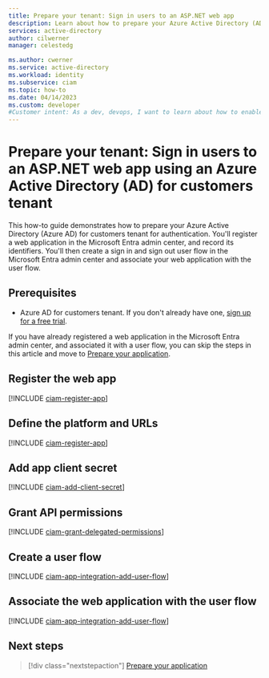 ```yaml
---
title: Prepare your tenant: Sign in users to an ASP.NET web app
description: Learn about how to prepare your Azure Active Directory (AD) for customers tenant for customers to sign in users in your own ASP.NET web application by using Azure AD for customers tenant.
services: active-directory
author: cilwerner
manager: celestedg

ms.author: cwerner
ms.service: active-directory
ms.workload: identity
ms.subservice: ciam
ms.topic: how-to
ms.date: 04/14/2023
ms.custom: developer
#Customer intent: As a dev, devops, I want to learn about how to enable authentication in my own ASP.NET web app with Azure Active Directory (Azure AD) for customers tenant
---
```


# Prepare your tenant: Sign in users to an ASP.NET web app using an Azure Active Directory (AD) for customers tenant

This how-to guide demonstrates how to prepare your Azure Active Directory (Azure AD) for customers tenant for authentication. You'll register a web application in the Microsoft Entra admin center, and record its identifiers. You'll then create a sign in and sign out user flow in the Microsoft Entra admin center and associate your web application with the user flow.

## Prerequisites

- Azure AD for customers tenant. If you don't already have one, [sign up for a free trial](https://aka.ms/ciam-free-trial).

If you have already registered a web application in the Microsoft Entra admin center, and associated it with a user flow, you can skip the steps in this article and move to [Prepare your application](how-to-web-app-dotnet-sign-in-prepare-app.md).

## Register the web app

[!INCLUDE [ciam-register-app](./includes/register-app/register-client-app-common.md)]

## Define the platform and URLs

[!INCLUDE [ciam-register-app](./includes/register-app/add-platform-redirect-url-dotnet.md)]

## Add app client secret

[!INCLUDE [ciam-add-client-secret](./includes/register-app/add-app-client-secret.md)]

## Grant API permissions

[!INCLUDE [ciam-grant-delegated-permissions](./includes/register-app/grant-api-permission-sign-in.md)]

## Create a user flow

[!INCLUDE [ciam-app-integration-add-user-flow](./includes/configure-user-flow/create-sign-in-sign-out-user-flow.md)]

## Associate the web application with the user flow

[!INCLUDE [ciam-app-integration-add-user-flow](./includes/configure-user-flow/add-app-user-flow.md)]

## Next steps

> [!div class="nextstepaction"]
> [Prepare your application](how-to-web-app-dotnet-sign-in-prepare-app.md)

